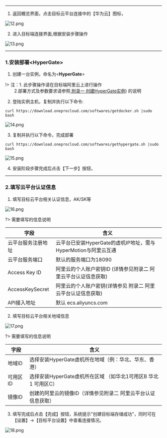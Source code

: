 
 ---
1. 返回概览界面，点击目标云平台连接中的【华为云】图标，

![12.png](https://oneprocloud.oss-cn-beijing.aliyuncs.com/_images/saas/12.png ':size=80%')

2. 进入目标端连接界面,根据安装步骤操作

![13.png](https://oneprocloud.oss-cn-beijing.aliyuncs.com/_images/saas/13.png ':size=80%')

 ---
### 1.安装部署<**HyperGate**>


1. 创建一台实例，命名为<**HyperGate**>

!> 注：1. 此步骤操作请在目标端阿里云上进行操作</br>
 &ensp; &ensp; &ensp;2.部署方式及参数要求请参照[ 附录一 创建HyperGate实例](https://pubs.vmware.com/vsphere-50/index.jsp?topic=%2Fcom.vmware.vsphere.vm_admin.doc_50%2FGUID-6C847F77-8CB2-4187-BD7F-E7D3D5BD897B.html)) 的说明

2. 登陆<HyperGate>实例主机，复制并执行以下命令:

```
curl https://download.oneprocloud.com/softwares/getdocker.sh |sudo bash
```

![14.png](https://oneprocloud.oss-cn-beijing.aliyuncs.com/_images/saas/14.png ':size=80%')

3. 复制并执行以下命令，完成部署

```
curl https://download.oneprocloud.com/softwares/gethypergate.sh |sudo bash
```

![15.png](https://oneprocloud.oss-cn-beijing.aliyuncs.com/_images/saas/15.png ':size=80%')

4. 安装阶段步骤完成后点击【下一步】按钮，


 ---

### 2.填写云平台认证信息

1. 填写目标云平台相关认证信息，AK/SK等

![16.png](https://oneprocloud.oss-cn-beijing.aliyuncs.com/_images/saas/16.png ':size=80%')

?> 需要填写的信息说明

字段  | 含义
------------- | ----------------------
云平台服务注册地址  | 云平台已安装HyperGate的虚机IP地址，需与HyperMotion与阿里云互通
云平台服务端口  | 默认的服务端口为18090
Access Key ID | 阿里云的个人账户密钥ID  (详情参见附录二 阿里云平台认证信息获取)
AccessKeySecret  | 阿里云的个人账户密钥(详情参见 附录二 阿里云平台认证信息获取)
API接入地址 | 默认 ecs.aliyuncs.com

2. 填写目标云平台相关地域信息

![17.png](https://oneprocloud.oss-cn-beijing.aliyuncs.com/_images/saas/17.png ':size=80%')

?> 需要填写的信息说明

字段  | 含义
------------- | ----------------------
地域ID  |选择安装HyperGate虚机所在地域（例：华北、华东、香港）
可用区ID  | 选择安装HyperGate虚机所在区域 （如华北1可用区B  华北1 可用区C）
镜像ID | 创建的阿里云的镜像ID（详情参见附录二 阿里云平台认证信息获取）

3. 填写完成后点击【完成】按钮，系统提示"创建目标端存储成功"，同时可在【设置】→【目标平台设置】中查看连接情况。

![18.png](https://oneprocloud.oss-cn-beijing.aliyuncs.com/_images/saas/18.png ':size=80%')
 